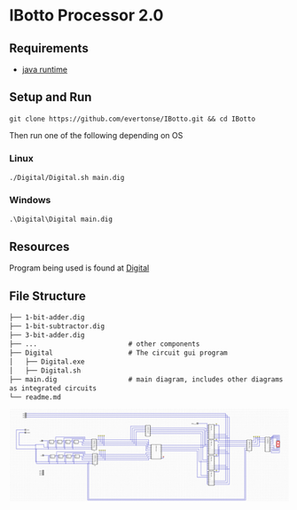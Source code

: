 # IBotto Processor 2.0

## Requirements

- [java runtime](https://www.java.com/pt-BR/download/manual.jsp)

## Setup and Run

    git clone https://github.com/evertonse/IBotto.git && cd IBotto
    
Then run one of the following depending on OS

### Linux


    ./Digital/Digital.sh main.dig


### Windows


    .\Digital\Digital main.dig



## Resources

Program being used is found at [Digital](https://github.com/hneemann/Digital/releases/tag/v0.30)


## File Structure


    ├── 1-bit-adder.dig
    ├── 1-bit-subtractor.dig
    ├── 3-bit-adder.dig
    ├── ...                       # other components
    ├── Digital                   # The circuit gui program
    │   ├── Digital.exe
    │   ├── Digital.sh
    ├── main.dig                  # main diagram, includes other diagrams as integrated circuits
    └── readme.md


<img src="./img/overview.png">
<!-- <img src="./img/overview.png" width="800"> -->
